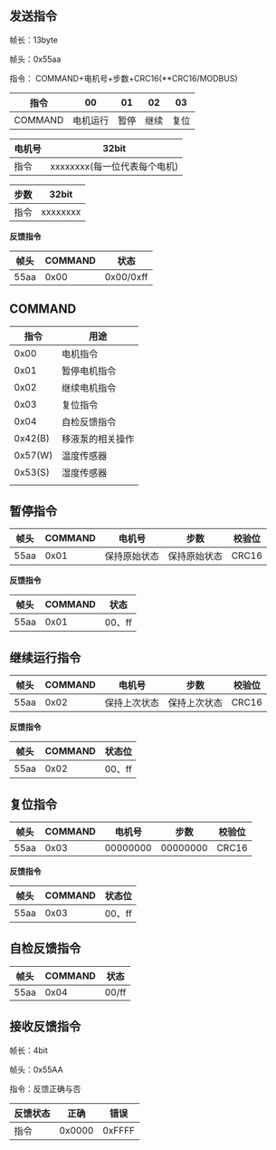 ## 发送指令

帧长：13byte

帧头：0x55aa

指令：	COMMAND+电机号+步数+CRC16(**CRC16/MODBUS)

| 指令    | 00       | 01   | 02   | 03   |
| ------- | -------- | ---- | ---- | ---- |
| COMMAND | 电机运行 | 暂停 | 继续 | 复位 |

| 电机号 | 32bit                        |
| ------ | ---------------------------- |
| 指令   | xxxxxxxx(每一位代表每个电机) |

| 步数 | 32bit    |
| ---- | -------- |
| 指令 | xxxxxxxx |

**反馈指令**

| 帧头 | COMMAND | 状态      |
| ---- | ------- | --------- |
| 55aa | 0x00    | 0x00/0xff |

## COMMAND

| 指令    | 用途             |
| ------- | ---------------- |
| 0x00    | 电机指令         |
| 0x01    | 暂停电机指令     |
| 0x02    | 继续电机指令     |
| 0x03    | 复位指令         |
| 0x04    | 自检反馈指令     |
| 0x42(B) | 移液泵的相关操作 |
| 0x57(W) | 温度传感器       |
| 0x53(S) | 湿度传感器       |
|         |                  |



## 暂停指令

| 帧头 | COMMAND | 电机号       | 步数         | 校验位 |
| ---- | ------- | ------------ | ------------ | ------ |
| 55aa | 0x01    | 保持原始状态 | 保持原始状态 | CRC16  |

**反馈指令**

| 帧头 | COMMAND | 状态   |
| ---- | ------- | ------ |
| 55aa | 0x01    | 00、ff |

## 继续运行指令

| 帧头 | COMMAND | 电机号       | 步数         | 校验位 |
| ---- | ------- | ------------ | ------------ | ------ |
| 55aa | 0x02    | 保持上次状态 | 保持上次状态 | CRC16  |

**反馈指令**

| 帧头 | COMMAND | 状态位 |
| ---- | ------- | ------ |
| 55aa | 0x02    | 00、ff |

## 复位指令

| 帧头 | COMMAND | 电机号   | 步数     | 校验位 |
| ---- | ------- | -------- | -------- | ------ |
| 55aa | 0x03    | 00000000 | 00000000 | CRC16  |

**反馈指令**

| 帧头 | COMMAND | 状态位 |
| ---- | ------- | ------ |
| 55aa | 0x03    | 00、ff |

## 自检反馈指令

| 帧头 | COMMAND | 状态  |
| ---- | ------- | ----- |
| 55aa | 0x04    | 00/ff |

## 接收反馈指令

帧长：4bit

帧头：0x55AA

指令：反馈正确与否

| 反馈状态 | 正确   | 错误   |
| -------- | ------ | ------ |
| 指令     | 0x0000 | 0xFFFF |
